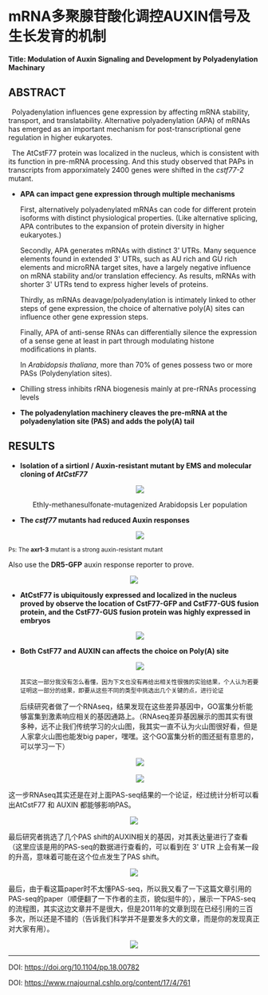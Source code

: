 # <div aling=center>mRNA多聚腺苷酸化调控AUXIN信号及生长发育的机制</div>

**Title: Modulation of Auxin Signaling and Development by Polyadenylation Machinary**

## ABSTRACT

&ensp;Polyadenylation influences gene expression by affecting mRNA stability, transport, and translatability. Alternative polyadenylation (APA) of mRNAs has emerged as an important mechanism for post-transcriptional gene regulation in higher eukaryotes. 

&ensp;The AtCstF77 protein was localized in the nucleus, which is consistent with its function in pre-mRNA processing. And this study observed that PAPs in transcripts from apporximately 2400 genes were shifted in the *cstf77-2* mutant.

* **APA can impact gene expression through multiple mechanisms**

  First, alternatively polyadenylated mRNAs can code for different protein isoforms with distinct physiological properties. (Like alternative splicing, APA contributes to the expansion of protein diversity in higher eukaryotes.)

  Secondly, APA generates mRNAs with distinct 3' UTRs. Many sequence elements found in extended 3' UTRs, such as AU rich and GU rich elements and microRNA target sites, have a largely negative influence on mRNA stability and/or translation effeciency. As results, mRNAs with shorter 3' UTRs tend to express higher levels of proteins.

  Thirdly, as mRNAs deavage/polyadenylation is intimately linked to other steps of gene expression, the choice of alternative poly(A) sites can influence other gene expression steps.

  Finally, APA of anti-sense RNAs can differentially silence the expression of a sense gene at least in part through modulating histone modifications in plants.

  In *Arabidopsis thaliana*, more than 70% of genes possess two or more PASs (Polydenylation sites).

* Chilling stress inhibits rRNA biogenesis mainly at pre-rRNAs processing levels

* **The polyadenylation machinery cleaves the pre-mRNA at the polyadenylation site (PAS) and adds the poly(A) tail**

## RESULTS

* **Isolation of a sirtionl / Auxin-resistant mutant by EMS and molecular cloning of *AtCstF77***

  <div align=center>
  <img src="http://m.qpic.cn/psc?/V51NSOlG0cbRtI3iJHfC0wBw0e4HDL1n/ruAMsa53pVQWN7FLK88i5kmG3A1t5Jo5pqtCmpWJz3.EI9dT2gwxlcwHkqmBXjqHlNqh.9wSDrNxr1yak8FZAfYVL9Y8un.ybfnyyF1*Cq8!/b&bo=zwEmAQAAAAABB8k!&rf=viewer_4">
  </div>


  <p align = "middle">Ethly-methanesulfonate-mutagenized Arabidopsis Ler population</p>

* **The *cstf77* mutants had reduced Auxin responses**

  <div align=center>
  <img src="http://m.qpic.cn/psc?/V51NSOlG0cbRtI3iJHfC0wBw0e4HDL1n/45NBuzDIW489QBoVep5mcSfVRUPtAbgEk8ar*4AKdGOP2XgFyieAxsOIUflIiOK40QbIlx*eioGmRjtwuAWNTZLvi6wEl9kQvNrc4dXzO6Y!/b&bo=CQIbAQAAAAABFyE!&rf=viewer_4">
  </div>

  
<sup>Ps: The **axr1-3** mutant is a strong auxin-resistant mutant<sup>
  
Also use the **DR5-GFP** auxin response reporter to prove.
  
  <div align=center>
      <img src="http://m.qpic.cn/psc?/V51NSOlG0cbRtI3iJHfC0wBw0e4HDL1n/45NBuzDIW489QBoVep5mcSfVRUPtAbgEk8ar*4AKdGPJBqzXga7X6btopMlCy6iYYwz9jY25807D*6Eg.3lu46CYLr.DQYkssGTtyO0eK2Y!/b&bo=tgG4AAAAAAABFz8!&rf=viewer_4">
</div>
  
  
  
* **AtCstF77 is ubiquitously expressed and localized in the nucleus proved by observe the location of CstF77-GFP and CstF77-GUS fusion protein, and the CstF77-GUS fusion protein was highly expressed in embryos**

  <div align=center>
      <img src="http://m.qpic.cn/psc?/V51NSOlG0cbRtI3iJHfC0wBw0e4HDL1n/45NBuzDIW489QBoVep5mcQRTrVCHtuuJg1op1YCh2zNEaJkTfSYyovoUyLDiEas0Klxmlo1yrhEjLlfm59xnqOuGMY*fDqG5WcBMQNXTIkA!/b&bo=GAJIAgAAAAABF2A!&rf=viewer_4">
  </div>

* **Both CstF77 and AUXIN can affects the choice on Poly(A) site**

  <div align=center>
      <img src="http://m.qpic.cn/psc?/V51NSOlG0cbRtI3iJHfC0wBw0e4HDL1n/45NBuzDIW489QBoVep5mcQRTrVCHtuuJg1op1YCh2zP6Bcig6FfEZQ*Mdjz.glEzUYGYtdvC6D3PzvRmaYt5vTHaz10EDAY6JKOEo*msRjQ!/b&bo=SwIwAQAAAAABF0g!&rf=viewer_4">
  </div>

  <sub>其实这一部分我没有怎么看懂，因为下文也没有再给出相关性很强的实验结果，个人认为若要证明这一部分的结果，即要从这些不同的类型中挑选出几个关键的点，进行论证</sub>

  后续研究者做了一个RNAseq，结果发现在这些差异基因中，GO富集分析能够富集到激素响应相关的基因通路上。（RNAseq差异基因展示的图其实有很多种，远不止我们传统学习的火山图，我其实一直不认为火山图很好看，但是人家拿火山图也能发big paper，嘿嘿。这个GO富集分析的图还挺有意思的，可以学习一下）

  <div align=center>
      <img src="http://m.qpic.cn/psc?/V51NSOlG0cbRtI3iJHfC0wBw0e4HDL1n/45NBuzDIW489QBoVep5mcQRTrVCHtuuJg1op1YCh2zMgEotYPzbN5JP02CS2SGW9.uSOYhkAhJ*c5y*J3CeYpD1VssBPNuCC7EfaWZHJeak!/b&bo=1gPkAQAAAAABFwA!&rf=viewer_4">
      <br>
      <br>
      <img src="http://m.qpic.cn/psc?/V51NSOlG0cbRtI3iJHfC0wBw0e4HDL1n/45NBuzDIW489QBoVep5mcf*lHvgo2own*5NBfZqtveODMmT9S7F85Ha0MWMRpdoZAdy6B.IFkhAHhpWtJ9Yfo227XeG1Pl.Tov5*iYrCOJQ!/b&bo=RwZGAgAAAAABFzU!&rf=viewer_4">
  </div>

  
这一步RNAseq其实还是在对上面PAS-seq结果的一个论证，经过统计分析可以看出AtCstF77 和 AUXIN 都能够影响PAS。
  
  <div align=center>
      <img src="http://m.qpic.cn/psc?/V51NSOlG0cbRtI3iJHfC0wBw0e4HDL1n/45NBuzDIW489QBoVep5mcf*lHvgo2own*5NBfZqtveP1l8yXz4KAaK.cQDeYcw8omSJLXcPOmyJj*9HGrX4u7l6iWaO8uVRFM*buuCI5XQw!/b&bo=MQF2AQAAAAABF3c!&rf=viewer_4">
</div>
  

  最后研究者挑选了几个PAS shift的AUXIN相关的基因，对其表达量进行了查看（这里应该是用的PAS-seq的数据进行查看的，可以看到在 3' UTR 上会有某一段的升高，意味着可能在这个位点发生了PAS shift。
  
  <div align=center>
    <img src="http://m.qpic.cn/psc?/V51NSOlG0cbRtI3iJHfC0wBw0e4HDL1n/45NBuzDIW489QBoVep5mcf*lHvgo2own*5NBfZqtveNVwlYR3ClBz2ARwD.7d5WSK8qgrwJkRuHIBz9btX9Lcijk*tgw7Ctq8TD2TBpM*H8!/b&bo=FgKtAgAAAAABF4s!&rf=viewer_4">
  </div>
  
  
  

最后，由于看这篇paper时不太懂PAS-seq，所以我又看了一下这篇文章引用的PAS-seq的paper（顺便翻了一下作者的主页，貌似挺牛的），展示一下PAS-seq的流程图，其实这边文章并不是很大，但是2011年的文章到现在已经引用的三百多次，所以还是不错的（告诉我们科学并不是要发多大的文章，而是你的发现真正对大家有用）。

<div align=center>
      <img src="http://m.qpic.cn/psc?/V51NSOlG0cbRtI3iJHfC0wBw0e4HDL1n/45NBuzDIW489QBoVep5mcf*lHvgo2own*5NBfZqtveMX2jPweQDsP1yG21QuiSihoXrciOsr3lSGc8ni0yXIqf00MUscE.SWoNMeq4HH.MM!/b&bo=SwHhAAAAAAABF5s!&rf=viewer_4">
  </div>

  

***

  DOI: https://doi.org/10.1104/pp.18.00782

  DOI: https://www.rnajournal.cshlp.org/content/17/4/761